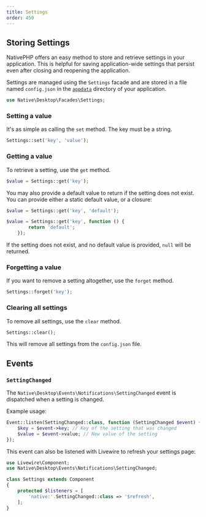 ```yaml
---
title: Settings
order: 450
---
```


## Storing Settings

NativePHP offers an easy method to store and retrieve settings in your application. This is helpful for saving application-wide
settings that persist even after closing and reopening the application.

Settings are managed using the `Settings` facade and are stored in a file named `config.json` in the
[`appdata`](/docs/getting-started/debugging#start-from-scratch) directory of your application.

```php
use Native\Desktop\Facades\Settings;
```

### Setting a value

It's as simple as calling the `set` method. The key must be a string.

```php
Settings::set('key', 'value');
```

### Getting a value

To retrieve a setting, use the `get` method.

```php
$value = Settings::get('key');
```

You may also provide a default value to return if the setting does not exist. You can provide either a static default value, or a closure:

```php
$value = Settings::get('key', 'default');
```

```php
$value = Settings::get('key', function () {
        return 'default';
    });
```

If the setting does not exist, and no default value is provided, `null` will be returned.

### Forgetting a value

If you want to remove a setting altogether, use the `forget` method.

```php
Settings::forget('key');
```

### Clearing all settings

To remove all settings, use the `clear` method.

```php
Settings::clear();
```

This will remove all settings from the `config.json` file.

## Events

### `SettingChanged`

The `Native\Desktop\Events\Notifications\SettingChanged` event is dispatched when a setting is changed.

Example usage:

```php
Event::listen(SettingChanged::class, function (SettingChanged $event) {
    $key = $event->key; // Key of the setting that was changed
    $value = $event->value; // New value of the setting
});
```

This event can also be listened with Livewire to refresh your settings page:

```php
use Livewire\Component;
use Native\Desktop\Events\Notifications\SettingChanged;

class Settings extends Component
{
    protected $listeners = [
        'native:'.SettingChanged::class => '$refresh',
    ];
}
```
